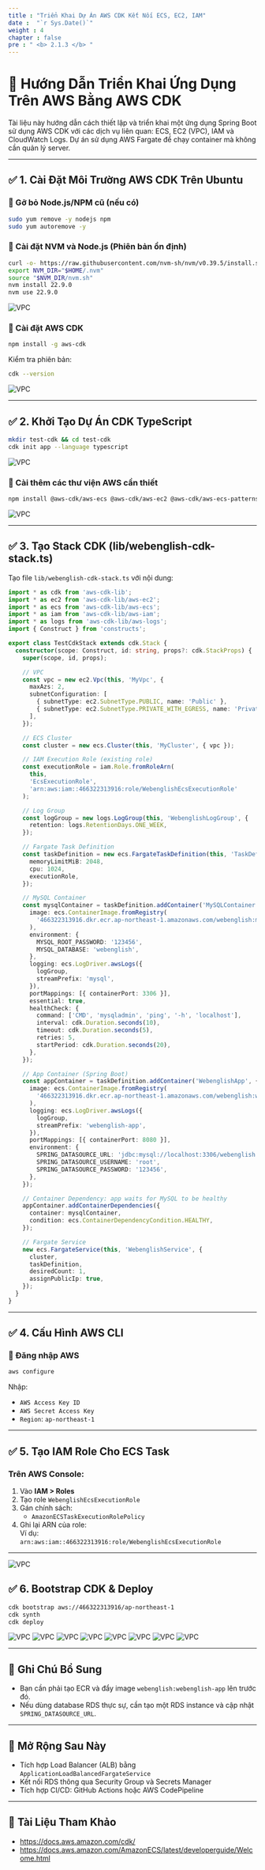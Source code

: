 ```yaml
---
title : "Triển Khai Dự Án AWS CDK Kết Nối ECS, EC2, IAM"
date :  "`r Sys.Date()`" 
weight : 4
chapter : false
pre : " <b> 2.1.3 </b> "
---
```



# 🚀 Hướng Dẫn Triển Khai Ứng Dụng Trên AWS Bằng AWS CDK

Tài liệu này hướng dẫn cách thiết lập và triển khai một ứng dụng Spring Boot sử dụng AWS CDK với các dịch vụ liên quan: ECS, EC2 (VPC), IAM và CloudWatch Logs. Dự án sử dụng AWS Fargate để chạy container mà không cần quản lý server.

---

## ✅ 1. Cài Đặt Môi Trường AWS CDK Trên Ubuntu

### 🔹 Gỡ bỏ Node.js/NPM cũ (nếu có)

```bash
sudo yum remove -y nodejs npm
sudo yum autoremove -y

```

### 🔹 Cài đặt NVM và Node.js (Phiên bản ổn định)

```bash
curl -o- https://raw.githubusercontent.com/nvm-sh/nvm/v0.39.5/install.sh | bash
export NVM_DIR="$HOME/.nvm"
source "$NVM_DIR/nvm.sh"
nvm install 22.9.0
nvm use 22.9.0
```

![VPC](/images/2.prerequisite/12-44.jpg)

### 🔹 Cài đặt AWS CDK

```bash
npm install -g aws-cdk
```

Kiểm tra phiên bản:

```bash
cdk --version
```
![VPC](/images/2.prerequisite/12-45.jpg)

---

## ✅ 2. Khởi Tạo Dự Án CDK TypeScript

```bash
mkdir test-cdk && cd test-cdk
cdk init app --language typescript
```
![VPC](/images/2.prerequisite/12-46.jpg)


### 🔹 Cài thêm các thư viện AWS cần thiết

```bash
npm install @aws-cdk/aws-ecs @aws-cdk/aws-ec2 @aws-cdk/aws-ecs-patterns @aws-cdk/aws-rds
```
![VPC](/images/2.prerequisite/12-47.jpg)

---

## ✅ 3. Tạo Stack CDK (lib/webenglish-cdk-stack.ts)

Tạo file `lib/webenglish-cdk-stack.ts` với nội dung:

```ts
import * as cdk from 'aws-cdk-lib';
import * as ec2 from 'aws-cdk-lib/aws-ec2';
import * as ecs from 'aws-cdk-lib/aws-ecs';
import * as iam from 'aws-cdk-lib/aws-iam';
import * as logs from 'aws-cdk-lib/aws-logs';
import { Construct } from 'constructs';

export class TestCdkStack extends cdk.Stack {
  constructor(scope: Construct, id: string, props?: cdk.StackProps) {
    super(scope, id, props);

    // VPC
    const vpc = new ec2.Vpc(this, 'MyVpc', {
      maxAzs: 2,
      subnetConfiguration: [
        { subnetType: ec2.SubnetType.PUBLIC, name: 'Public' },
        { subnetType: ec2.SubnetType.PRIVATE_WITH_EGRESS, name: 'Private' },
      ],
    });

    // ECS Cluster
    const cluster = new ecs.Cluster(this, 'MyCluster', { vpc });

    // IAM Execution Role (existing role)
    const executionRole = iam.Role.fromRoleArn(
      this,
      'EcsExecutionRole',
      'arn:aws:iam::466322313916:role/WebenglishEcsExecutionRole'
    );

    // Log Group
    const logGroup = new logs.LogGroup(this, 'WebenglishLogGroup', {
      retention: logs.RetentionDays.ONE_WEEK,
    });

    // Fargate Task Definition
    const taskDefinition = new ecs.FargateTaskDefinition(this, 'TaskDef', {
      memoryLimitMiB: 2048,
      cpu: 1024,
      executionRole,
    });

    // MySQL Container
    const mysqlContainer = taskDefinition.addContainer('MySQLContainer', {
      image: ecs.ContainerImage.fromRegistry(
        '466322313916.dkr.ecr.ap-northeast-1.amazonaws.com/webenglish:mysql-8.0'
      ),
      environment: {
        MYSQL_ROOT_PASSWORD: '123456',
        MYSQL_DATABASE: 'webenglish',
      },
      logging: ecs.LogDriver.awsLogs({
        logGroup,
        streamPrefix: 'mysql',
      }),
      portMappings: [{ containerPort: 3306 }],
      essential: true,
      healthCheck: {
        command: ['CMD', 'mysqladmin', 'ping', '-h', 'localhost'],
        interval: cdk.Duration.seconds(10),
        timeout: cdk.Duration.seconds(5),
        retries: 5,
        startPeriod: cdk.Duration.seconds(20),
      },
    });

    // App Container (Spring Boot)
    const appContainer = taskDefinition.addContainer('WebenglishApp', {
      image: ecs.ContainerImage.fromRegistry(
        '466322313916.dkr.ecr.ap-northeast-1.amazonaws.com/webenglish:webenglish-app'
      ),
      logging: ecs.LogDriver.awsLogs({
        logGroup,
        streamPrefix: 'webenglish-app',
      }),
      portMappings: [{ containerPort: 8080 }],
      environment: {
        SPRING_DATASOURCE_URL: 'jdbc:mysql://localhost:3306/webenglish',
        SPRING_DATASOURCE_USERNAME: 'root',
        SPRING_DATASOURCE_PASSWORD: '123456',
      },
    });

    // Container Dependency: app waits for MySQL to be healthy
    appContainer.addContainerDependencies({
      container: mysqlContainer,
      condition: ecs.ContainerDependencyCondition.HEALTHY,
    });

    // Fargate Service
    new ecs.FargateService(this, 'WebenglishService', {
      cluster,
      taskDefinition,
      desiredCount: 1,
      assignPublicIp: true,
    });
  }
}

```

---

## ✅ 4. Cấu Hình AWS CLI

### 🔹 Đăng nhập AWS

```bash
aws configure
```

Nhập:
- `AWS Access Key ID`
- `AWS Secret Access Key`
- `Region`: `ap-northeast-1`

---

## ✅ 5. Tạo IAM Role Cho ECS Task

### Trên AWS Console:

1. Vào **IAM > Roles**
2. Tạo role `WebenglishEcsExecutionRole`
3. Gán chính sách:
   - `AmazonECSTaskExecutionRolePolicy`
4. Ghi lại ARN của role:  
   Ví dụ:  
   `arn:aws:iam::466322313916:role/WebenglishEcsExecutionRole`

---
![VPC](/images/2.prerequisite/12-49.jpg)

## ✅ 6. Bootstrap CDK & Deploy

```bash
cdk bootstrap aws://466322313916/ap-northeast-1
cdk synth
cdk deploy
```
![VPC](/images/2.prerequisite/12-53.jpg)
![VPC](/images/2.prerequisite/12-52.jpg)
![VPC](/images/2.prerequisite/12-54.jpg)
![VPC](/images/2.prerequisite/12-55.jpg)
![VPC](/images/2.prerequisite/12-56.jpg)
![VPC](/images/2.prerequisite/12-57.jpg)
![VPC](/images/2.prerequisite/12-570.jpg)
![VPC](/images/2.prerequisite/12-571.jpg)



---

## 📌 Ghi Chú Bổ Sung

- Bạn cần phải tạo ECR và đẩy image `webenglish:webenglish-app` lên trước đó.
- Nếu dùng database RDS thực sự, cần tạo một RDS instance và cập nhật `SPRING_DATASOURCE_URL`.

---

## 🧠 Mở Rộng Sau Này

- Tích hợp Load Balancer (ALB) bằng `ApplicationLoadBalancedFargateService`
- Kết nối RDS thông qua Security Group và Secrets Manager
- Tích hợp CI/CD: GitHub Actions hoặc AWS CodePipeline

---

## 🧾 Tài Liệu Tham Khảo

- https://docs.aws.amazon.com/cdk/
- https://docs.aws.amazon.com/AmazonECS/latest/developerguide/Welcome.html
